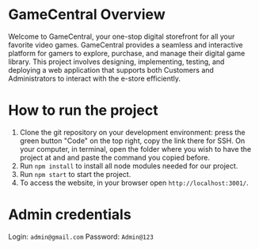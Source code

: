 # GameCentral Overview
Welcome to GameCentral, your one-stop digital storefront for all your favorite video games. GameCentral provides a seamless and interactive platform for gamers to explore, purchase, and manage their digital game library. This project involves designing, implementing, testing, and deploying a web application that supports both Customers and Administrators to interact with the e-store efficiently.

# How to run the project
1. Clone the git repository on your development environment: press the green button "Code" on the top right, copy the link there for SSH. On your computer, in terminal, open the folder where you wish to have the project at and and paste the command you copied before.
2. Run ```npm install``` to install all node modules needed for our project.
3. Run ```npm start``` to start the project.
4. To access the website, in your browser open ```http://localhost:3001/```.

# Admin credentials
Login: ```admin@gmail.com```
Password: ```Admin@123```